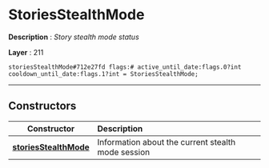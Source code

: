 # StoriesStealthMode

**Description** : *Story stealth mode status*

**Layer** : 211

```tl
storiesStealthMode#712e27fd flags:# active_until_date:flags.0?int cooldown_until_date:flags.1?int = StoriesStealthMode;
```

---

## Constructors

| Constructor | Description |
| :---: | :--- |
| [**storiesStealthMode**](constructor/storiesStealthMode) | Information about the current stealth mode session |